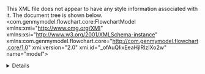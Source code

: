 This XML file does not appear to have any style information associated with it. The document tree is shown below.
<com.genmymodel.flowchart.core:FlowchartModel xmlns:xmi="http://www.omg.org/XMI" xmlns:xsi="http://www.w3.org/2001/XMLSchema-instance" xmlns:com.genmymodel.flowchart.core="http://com.genmymodel.flowchart.core/1.0" xmi:version="2.0" xmi:id="_ofAuQIixEeaHjIRlzIXo2w" name="model">
<eAnnotations xmi:id="_ofAuQYixEeaHjIRlzIXo2w" source="genmymodel">
<details xmi:id="_ofAuQoixEeaHjIRlzIXo2w" key="uuid" value="_oVSnAIiwEeaHjIRlzIXo2w"/>
</eAnnotations>
<ownedComments xmi:id="_ofAuQ4ixEeaHjIRlzIXo2w" name="Comment" body="Borrower">
<eAnnotations xmi:id="_ofAuRIixEeaHjIRlzIXo2w" source="genmymodel">
<details xmi:id="_ofAuRYixEeaHjIRlzIXo2w" key="uuid" value="_eTELcmrgEDSAMPC5-Rnt2A"/>
</eAnnotations>
</ownedComments>
<ownedComments xmi:id="_ofAuRoixEeaHjIRlzIXo2w" name="Comment2" body="Lender">
<eAnnotations xmi:id="_ofAuR4ixEeaHjIRlzIXo2w" source="genmymodel">
<details xmi:id="_ofAuSIixEeaHjIRlzIXo2w" key="uuid" value="_eTELc2rgEDSAMPC5-Rnt2A"/>
</eAnnotations>
</ownedComments>
<ownedComments xmi:id="_ofAuSYixEeaHjIRlzIXo2w" name="Comment4" body="Blockchains">
<eAnnotations xmi:id="_ofAuSoixEeaHjIRlzIXo2w" source="genmymodel">
<details xmi:id="_ofAuS4ixEeaHjIRlzIXo2w" key="uuid" value="_eTELdGrgEDSAMPC5-Rnt2A"/>
</eAnnotations>
</ownedComments>
<ownedComments xmi:id="_ofAuTIixEeaHjIRlzIXo2w" name="Comment5" body=" Personal Data Service Providers">
<eAnnotations xmi:id="_ofAuTYixEeaHjIRlzIXo2w" source="genmymodel">
<details xmi:id="_ofAuToixEeaHjIRlzIXo2w" key="uuid" value="_eTEygGrgEDSAMPC5-Rnt2A"/>
</eAnnotations>
</ownedComments>
<ownedElements xsi:type="com.genmymodel.flowchart.core:DecisionShape" xmi:id="_ofAuT4ixEeaHjIRlzIXo2w" name="Loan Decision">
<eAnnotations xmi:id="_ofAuUIixEeaHjIRlzIXo2w" source="genmymodel">
<details xmi:id="_ofAuUYixEeaHjIRlzIXo2w" key="uuid" value="_eTDkYGrgEDSAMPC5-Rnt2A"/>
</eAnnotations>
</ownedElements>
<ownedElements xsi:type="com.genmymodel.flowchart.core:StoredDataShape" xmi:id="_ofAuUoixEeaHjIRlzIXo2w" name="Record on Blockchain (SHA 256)">
<eAnnotations xmi:id="_ofAuU4ixEeaHjIRlzIXo2w" source="genmymodel">
<details xmi:id="_ofAuVIixEeaHjIRlzIXo2w" key="uuid" value="_eTELcGrgEDSAMPC5-Rnt2A"/>
</eAnnotations>
</ownedElements>
<ownedElements xsi:type="com.genmymodel.flowchart.core:ActionShape" xmi:id="_ofAuVYixEeaHjIRlzIXo2w" name="Send "Automated Loan Contract"">
<eAnnotations xmi:id="_ofAuVoixEeaHjIRlzIXo2w" source="genmymodel">
<details xmi:id="_ofAuV4ixEeaHjIRlzIXo2w" key="uuid" value="_eTELcWrgEDSAMPC5-Rnt2A"/>
</eAnnotations>
</ownedElements>
<ownedElements xsi:type="com.genmymodel.flowchart.core:StartShape" xmi:id="_ofAuWIixEeaHjIRlzIXo2w" name="Complete Loan Application ">
<eAnnotations xmi:id="_ofAuWYixEeaHjIRlzIXo2w" source="genmymodel">
<details xmi:id="_ofAuWoixEeaHjIRlzIXo2w" key="uuid" value="_eTEygWrgEDSAMPC5-Rnt2A"/>
</eAnnotations>
</ownedElements>
<ownedElements xsi:type="com.genmymodel.flowchart.core:ActionShape" xmi:id="_ofAuW4ixEeaHjIRlzIXo2w" name="Send Signed Contract">
<eAnnotations xmi:id="_ofAuXIixEeaHjIRlzIXo2w" source="genmymodel">
<details xmi:id="_ofAuXYixEeaHjIRlzIXo2w" key="uuid" value="_eTEygmrgEDSAMPC5-Rnt2A"/>
</eAnnotations>
</ownedElements>
<ownedElements xsi:type="com.genmymodel.flowchart.core:FlowchartFlow" xmi:id="_ofAuXoixEeaHjIRlzIXo2w" name="Yes" start="_ofAuT4ixEeaHjIRlzIXo2w" end="_ofAuVYixEeaHjIRlzIXo2w">
<eAnnotations xmi:id="_ofAuX4ixEeaHjIRlzIXo2w" source="genmymodel">
<details xmi:id="_ofAuYIixEeaHjIRlzIXo2w" key="uuid" value="_eTEyg2rgEDSAMPC5-Rnt2A"/>
</eAnnotations>
</ownedElements>
<ownedElements xsi:type="com.genmymodel.flowchart.core:FlowchartFlow" xmi:id="_ofAuYYixEeaHjIRlzIXo2w" start="_ofAuVYixEeaHjIRlzIXo2w" end="_ofAuW4ixEeaHjIRlzIXo2w">
<eAnnotations xmi:id="_ofAuYoixEeaHjIRlzIXo2w" source="genmymodel">
<details xmi:id="_ofAuY4ixEeaHjIRlzIXo2w" key="uuid" value="_eTEyhGrgEDSAMPC5-Rnt2A"/>
</eAnnotations>
</ownedElements>
<ownedElements xsi:type="com.genmymodel.flowchart.core:ActionShape" xmi:id="_ofAuZIixEeaHjIRlzIXo2w" name="Originate Loan">
<eAnnotations xmi:id="_ofAuZYixEeaHjIRlzIXo2w" source="genmymodel">
<details xmi:id="_ofAuZoixEeaHjIRlzIXo2w" key="uuid" value="_eTGAoGrgEDSAMPC5-Rnt2A"/>
</eAnnotations>
</ownedElements>
<ownedElements xsi:type="com.genmymodel.flowchart.core:FlowchartFlow" xmi:id="_ofAuZ4ixEeaHjIRlzIXo2w" start="_ofAuW4ixEeaHjIRlzIXo2w" end="_ofAuZIixEeaHjIRlzIXo2w">
<eAnnotations xmi:id="_ofAuaIixEeaHjIRlzIXo2w" source="genmymodel">
<details xmi:id="_ofAuaYixEeaHjIRlzIXo2w" key="uuid" value="_eTGAoWrgEDSAMPC5-Rnt2A"/>
</eAnnotations>
</ownedElements>
<ownedElements xsi:type="com.genmymodel.flowchart.core:FlowchartFlow" xmi:id="_ofAuaoixEeaHjIRlzIXo2w" start="_ofAuZIixEeaHjIRlzIXo2w" end="_ofAuUoixEeaHjIRlzIXo2w">
<eAnnotations xmi:id="_ofAua4ixEeaHjIRlzIXo2w" source="genmymodel">
<details xmi:id="_ofAubIixEeaHjIRlzIXo2w" key="uuid" value="_eTGnsGrgEDSAMPC5-Rnt2A"/>
</eAnnotations>
</ownedElements>
<ownedElements xsi:type="com.genmymodel.flowchart.core:ActionShape" xmi:id="_ofAubYixEeaHjIRlzIXo2w" name="Receive Funds">
<eAnnotations xmi:id="_ofAuboixEeaHjIRlzIXo2w" source="genmymodel">
<details xmi:id="_ofAub4ixEeaHjIRlzIXo2w" key="uuid" value="_eTHOwGrgEDSAMPC5-Rnt2A"/>
</eAnnotations>
</ownedElements>
<ownedElements xsi:type="com.genmymodel.flowchart.core:FlowchartFlow" xmi:id="_ofAucIixEeaHjIRlzIXo2w" name="Disburse Funds" start="_ofAuZIixEeaHjIRlzIXo2w" end="_ofAubYixEeaHjIRlzIXo2w">
<eAnnotations xmi:id="_ofAucYixEeaHjIRlzIXo2w" source="genmymodel">
<details xmi:id="_ofAucoixEeaHjIRlzIXo2w" key="uuid" value="_eTHOwWrgEDSAMPC5-Rnt2A"/>
</eAnnotations>
</ownedElements>
<ownedElements xsi:type="com.genmymodel.flowchart.core:ActionShape" xmi:id="_ofAuc4ixEeaHjIRlzIXo2w" name="Make First Payment">
<eAnnotations xmi:id="_ofAudIixEeaHjIRlzIXo2w" source="genmymodel">
<details xmi:id="_ofAudYixEeaHjIRlzIXo2w" key="uuid" value="_eTHOwmrgEDSAMPC5-Rnt2A"/>
</eAnnotations>
</ownedElements>
<ownedElements xsi:type="com.genmymodel.flowchart.core:FlowchartFlow" xmi:id="_ofAudoixEeaHjIRlzIXo2w" start="_ofAubYixEeaHjIRlzIXo2w" end="_ofAuc4ixEeaHjIRlzIXo2w">
<eAnnotations xmi:id="_ofAud4ixEeaHjIRlzIXo2w" source="genmymodel">
<details xmi:id="_ofAueIixEeaHjIRlzIXo2w" key="uuid" value="_eTHOw2rgEDSAMPC5-Rnt2A"/>
</eAnnotations>
</ownedElements>
<ownedElements xsi:type="com.genmymodel.flowchart.core:StoredDataShape" xmi:id="_ofAueYixEeaHjIRlzIXo2w" name="Record Payment1">
<eAnnotations xmi:id="_ofAueoixEeaHjIRlzIXo2w" source="genmymodel">
<details xmi:id="_ofAue4ixEeaHjIRlzIXo2w" key="uuid" value="_eTHOxGrgEDSAMPC5-Rnt2A"/>
</eAnnotations>
</ownedElements>
<ownedElements xsi:type="com.genmymodel.flowchart.core:FlowchartFlow" xmi:id="_ofAufIixEeaHjIRlzIXo2w" start="_ofAuc4ixEeaHjIRlzIXo2w" end="_ofAueYixEeaHjIRlzIXo2w">
<eAnnotations xmi:id="_ofBVUIixEeaHjIRlzIXo2w" source="genmymodel">
<details xmi:id="_ofBVUYixEeaHjIRlzIXo2w" key="uuid" value="_eTHOxWrgEDSAMPC5-Rnt2A"/>
</eAnnotations>
</ownedElements>
<ownedElements xsi:type="com.genmymodel.flowchart.core:StoredDataShape" xmi:id="_ofBVUoixEeaHjIRlzIXo2w" name="Record on Blockchain (SHA 256)2">
<eAnnotations xmi:id="_ofBVU4ixEeaHjIRlzIXo2w" source="genmymodel">
<details xmi:id="_ofBVVIixEeaHjIRlzIXo2w" key="uuid" value="_eTHOxmrgEDSAMPC5-Rnt2A"/>
</eAnnotations>
</ownedElements>
<ownedElements xsi:type="com.genmymodel.flowchart.core:FlowchartFlow" xmi:id="_ofBVVYixEeaHjIRlzIXo2w" start="_ofAueYixEeaHjIRlzIXo2w" end="_ofBVUoixEeaHjIRlzIXo2w">
<eAnnotations xmi:id="_ofBVVoixEeaHjIRlzIXo2w" source="genmymodel">
<details xmi:id="_ofBVV4ixEeaHjIRlzIXo2w" key="uuid" value="_eTH10GrgEDSAMPC5-Rnt2A"/>
</eAnnotations>
</ownedElements>
<ownedElements xsi:type="com.genmymodel.flowchart.core:ActionShape" xmi:id="_ofBVWIixEeaHjIRlzIXo2w" name="Make 'N' Payment">
<eAnnotations xmi:id="_ofBVWYixEeaHjIRlzIXo2w" source="genmymodel">
<details xmi:id="_ofBVWoixEeaHjIRlzIXo2w" key="uuid" value="_eTH10WrgEDSAMPC5-Rnt2A"/>
</eAnnotations>
</ownedElements>
<ownedElements xsi:type="com.genmymodel.flowchart.core:StoredDataShape" xmi:id="_ofBVW4ixEeaHjIRlzIXo2w" name="Record Payment2">
<eAnnotations xmi:id="_ofBVXIixEeaHjIRlzIXo2w" source="genmymodel">
<details xmi:id="_ofBVXYixEeaHjIRlzIXo2w" key="uuid" value="_eTH10mrgEDSAMPC5-Rnt2A"/>
</eAnnotations>
</ownedElements>
<ownedElements xsi:type="com.genmymodel.flowchart.core:FlowchartFlow" xmi:id="_ofBVXoixEeaHjIRlzIXo2w" start="_ofBVWIixEeaHjIRlzIXo2w" end="_ofBVW4ixEeaHjIRlzIXo2w">
<eAnnotations xmi:id="_ofBVX4ixEeaHjIRlzIXo2w" source="genmymodel">
<details xmi:id="_ofBVYIixEeaHjIRlzIXo2w" key="uuid" value="_eTH102rgEDSAMPC5-Rnt2A"/>
</eAnnotations>
</ownedElements>
<ownedElements xsi:type="com.genmymodel.flowchart.core:StoredDataShape" xmi:id="_ofBVYYixEeaHjIRlzIXo2w" name="Record on Blockchain (SHA 256)22">
<eAnnotations xmi:id="_ofBVYoixEeaHjIRlzIXo2w" source="genmymodel">
<details xmi:id="_ofBVY4ixEeaHjIRlzIXo2w" key="uuid" value="_eTH11GrgEDSAMPC5-Rnt2A"/>
</eAnnotations>
</ownedElements>
<ownedElements xsi:type="com.genmymodel.flowchart.core:FlowchartFlow" xmi:id="_ofBVZIixEeaHjIRlzIXo2w" start="_ofBVW4ixEeaHjIRlzIXo2w" end="_ofBVYYixEeaHjIRlzIXo2w">
<eAnnotations xmi:id="_ofBVZYixEeaHjIRlzIXo2w" source="genmymodel">
<details xmi:id="_ofBVZoixEeaHjIRlzIXo2w" key="uuid" value="_eTH11WrgEDSAMPC5-Rnt2A"/>
</eAnnotations>
</ownedElements>
<ownedElements xsi:type="com.genmymodel.flowchart.core:FlowchartFlow" xmi:id="_ofBVZ4ixEeaHjIRlzIXo2w" start="_ofAuc4ixEeaHjIRlzIXo2w" end="_ofBVWIixEeaHjIRlzIXo2w">
<eAnnotations xmi:id="_ofBVaIixEeaHjIRlzIXo2w" source="genmymodel">
<details xmi:id="_ofBVaYixEeaHjIRlzIXo2w" key="uuid" value="_eTH11mrgEDSAMPC5-Rnt2A"/>
</eAnnotations>
</ownedElements>
<ownedElements xsi:type="com.genmymodel.flowchart.core:ActionShape" xmi:id="_ofBVaoixEeaHjIRlzIXo2w" name="Make Final Payment">
<eAnnotations xmi:id="_ofBVa4ixEeaHjIRlzIXo2w" source="genmymodel">
<details xmi:id="_ofBVbIixEeaHjIRlzIXo2w" key="uuid" value="_eTIc4GrgEDSAMPC5-Rnt2A"/>
</eAnnotations>
</ownedElements>
<ownedElements xsi:type="com.genmymodel.flowchart.core:StoredDataShape" xmi:id="_ofBVbYixEeaHjIRlzIXo2w" name="Record Payment3">
<eAnnotations xmi:id="_ofBVboixEeaHjIRlzIXo2w" source="genmymodel">
<details xmi:id="_ofBVb4ixEeaHjIRlzIXo2w" key="uuid" value="_eTIc4WrgEDSAMPC5-Rnt2A"/>
</eAnnotations>
</ownedElements>
<ownedElements xsi:type="com.genmymodel.flowchart.core:FlowchartFlow" xmi:id="_ofBVcIixEeaHjIRlzIXo2w" start="_ofBVaoixEeaHjIRlzIXo2w" end="_ofBVbYixEeaHjIRlzIXo2w">
<eAnnotations xmi:id="_ofBVcYixEeaHjIRlzIXo2w" source="genmymodel">
<details xmi:id="_ofBVcoixEeaHjIRlzIXo2w" key="uuid" value="_eTIc4mrgEDSAMPC5-Rnt2A"/>
</eAnnotations>
</ownedElements>
<ownedElements xsi:type="com.genmymodel.flowchart.core:StoredDataShape" xmi:id="_ofBVc4ixEeaHjIRlzIXo2w" name="Record on Blockchain (SHA 256)23">
<eAnnotations xmi:id="_ofBVdIixEeaHjIRlzIXo2w" source="genmymodel">
<details xmi:id="_ofBVdYixEeaHjIRlzIXo2w" key="uuid" value="_eTIc42rgEDSAMPC5-Rnt2A"/>
</eAnnotations>
</ownedElements>
<ownedElements xsi:type="com.genmymodel.flowchart.core:FlowchartFlow" xmi:id="_ofBVdoixEeaHjIRlzIXo2w" start="_ofBVbYixEeaHjIRlzIXo2w" end="_ofBVc4ixEeaHjIRlzIXo2w">
<eAnnotations xmi:id="_ofBVd4ixEeaHjIRlzIXo2w" source="genmymodel">
<details xmi:id="_ofBVeIixEeaHjIRlzIXo2w" key="uuid" value="_eTIc5GrgEDSAMPC5-Rnt2A"/>
</eAnnotations>
</ownedElements>
<ownedElements xsi:type="com.genmymodel.flowchart.core:FlowchartFlow" xmi:id="_ofBVeYixEeaHjIRlzIXo2w" start="_ofBVWIixEeaHjIRlzIXo2w" end="_ofBVaoixEeaHjIRlzIXo2w">
<eAnnotations xmi:id="_ofBVeoixEeaHjIRlzIXo2w" source="genmymodel">
<details xmi:id="_ofBVe4ixEeaHjIRlzIXo2w" key="uuid" value="_eTMHQGrgEDSAMPC5-Rnt2A"/>
</eAnnotations>
</ownedElements>
<ownedElements xsi:type="com.genmymodel.flowchart.core:ActionShape" xmi:id="_ofBVfIixEeaHjIRlzIXo2w" name="Acknowledge loan paid off">
<eAnnotations xmi:id="_ofBVfYixEeaHjIRlzIXo2w" source="genmymodel">
<details xmi:id="_ofBVfoixEeaHjIRlzIXo2w" key="uuid" value="_eTMHQWrgEDSAMPC5-Rnt2A"/>
</eAnnotations>
</ownedElements>
<ownedElements xsi:type="com.genmymodel.flowchart.core:FlowchartFlow" xmi:id="_ofBVf4ixEeaHjIRlzIXo2w" start="_ofBVbYixEeaHjIRlzIXo2w" end="_ofBVfIixEeaHjIRlzIXo2w">
<eAnnotations xmi:id="_ofBVgIixEeaHjIRlzIXo2w" source="genmymodel">
<details xmi:id="_ofBVgYixEeaHjIRlzIXo2w" key="uuid" value="_eTMHQmrgEDSAMPC5-Rnt2A"/>
</eAnnotations>
</ownedElements>
<ownedElements xsi:type="com.genmymodel.flowchart.core:StoredDataShape" xmi:id="_ofBVgoixEeaHjIRlzIXo2w" name="Record on Blockchain (SHA 256)232">
<eAnnotations xmi:id="_ofBVg4ixEeaHjIRlzIXo2w" source="genmymodel">
<details xmi:id="_ofBVhIixEeaHjIRlzIXo2w" key="uuid" value="_eTMuUGrgEDSAMPC5-Rnt2A"/>
</eAnnotations>
</ownedElements>
<ownedElements xsi:type="com.genmymodel.flowchart.core:FlowchartFlow" xmi:id="_ofBVhYixEeaHjIRlzIXo2w" start="_ofBVfIixEeaHjIRlzIXo2w" end="_ofBVgoixEeaHjIRlzIXo2w">
<eAnnotations xmi:id="_ofBVhoixEeaHjIRlzIXo2w" source="genmymodel">
<details xmi:id="_ofBVh4ixEeaHjIRlzIXo2w" key="uuid" value="_eTN8cGrgEDSAMPC5-Rnt2A"/>
</eAnnotations>
</ownedElements>
<ownedElements xsi:type="com.genmymodel.flowchart.core:DecisionShape" xmi:id="_ofBViIixEeaHjIRlzIXo2w" name="Share Personal Data">
<eAnnotations xmi:id="_ofBViYixEeaHjIRlzIXo2w" source="genmymodel">
<details xmi:id="_ofBVioixEeaHjIRlzIXo2w" key="uuid" value="_eTN8cWrgEDSAMPC5-Rnt2A"/>
</eAnnotations>
</ownedElements>
<ownedElements xsi:type="com.genmymodel.flowchart.core:FlowchartFlow" xmi:id="_ofBVi4ixEeaHjIRlzIXo2w" start="_ofAuWIixEeaHjIRlzIXo2w" end="_ofBViIixEeaHjIRlzIXo2w">
<eAnnotations xmi:id="_ofBVjIixEeaHjIRlzIXo2w" source="genmymodel">
<details xmi:id="_ofBVjYixEeaHjIRlzIXo2w" key="uuid" value="_eTN8cmrgEDSAMPC5-Rnt2A"/>
</eAnnotations>
</ownedElements>
<ownedElements xsi:type="com.genmymodel.flowchart.core:ActionShape" xmi:id="_ofBVjoixEeaHjIRlzIXo2w" name="Authorize Lender to Access Borrower's Personal Data">
<eAnnotations xmi:id="_ofBVj4ixEeaHjIRlzIXo2w" source="genmymodel">
<details xmi:id="_ofBVkIixEeaHjIRlzIXo2w" key="uuid" value="_eTN8c2rgEDSAMPC5-Rnt2A"/>
</eAnnotations>
</ownedElements>
<ownedElements xsi:type="com.genmymodel.flowchart.core:FlowchartFlow" xmi:id="_ofBVkYixEeaHjIRlzIXo2w" name="Yes" start="_ofBViIixEeaHjIRlzIXo2w" end="_ofBVjoixEeaHjIRlzIXo2w">
<eAnnotations xmi:id="_ofBVkoixEeaHjIRlzIXo2w" source="genmymodel">
<details xmi:id="_ofBVk4ixEeaHjIRlzIXo2w" key="uuid" value="_eTN8dGrgEDSAMPC5-Rnt2A"/>
</eAnnotations>
</ownedElements>
<ownedElements xsi:type="com.genmymodel.flowchart.core:ActionShape" xmi:id="_ofBVlIixEeaHjIRlzIXo2w" name="Process Loan Application">
<eAnnotations xmi:id="_ofBVlYixEeaHjIRlzIXo2w" source="genmymodel">
<details xmi:id="_ofBVloixEeaHjIRlzIXo2w" key="uuid" value="_eTN8dWrgEDSAMPC5-Rnt2A"/>
</eAnnotations>
</ownedElements>
<ownedElements xsi:type="com.genmymodel.flowchart.core:FlowchartFlow" xmi:id="_ofBVl4ixEeaHjIRlzIXo2w" start="_ofBVjoixEeaHjIRlzIXo2w" end="_ofBVlIixEeaHjIRlzIXo2w">
<eAnnotations xmi:id="_ofBVmIixEeaHjIRlzIXo2w" source="genmymodel">
<details xmi:id="_ofBVmYixEeaHjIRlzIXo2w" key="uuid" value="_eTN8dmrgEDSAMPC5-Rnt2A"/>
</eAnnotations>
</ownedElements>
<ownedElements xsi:type="com.genmymodel.flowchart.core:FlowchartFlow" xmi:id="_ofBVmoixEeaHjIRlzIXo2w" start="_ofBVlIixEeaHjIRlzIXo2w" end="_ofAuT4ixEeaHjIRlzIXo2w">
<eAnnotations xmi:id="_ofBVm4ixEeaHjIRlzIXo2w" source="genmymodel">
<details xmi:id="_ofBVnIixEeaHjIRlzIXo2w" key="uuid" value="_eTOjgGrgEDSAMPC5-Rnt2A"/>
</eAnnotations>
</ownedElements>
<ownedElements xsi:type="com.genmymodel.flowchart.core:EndShape" xmi:id="_ofBVnYixEeaHjIRlzIXo2w" name="Receive acknowledgement that debt is discharged">
<eAnnotations xmi:id="_ofBVnoixEeaHjIRlzIXo2w" source="genmymodel">
<details xmi:id="_ofBVn4ixEeaHjIRlzIXo2w" key="uuid" value="_eTOjgWrgEDSAMPC5-Rnt2A"/>
</eAnnotations>
</ownedElements>
<ownedElements xsi:type="com.genmymodel.flowchart.core:FlowchartFlow" xmi:id="_ofBVoIixEeaHjIRlzIXo2w" name="Send legal acknowledgement + address of blockchain entry" start="_ofBVfIixEeaHjIRlzIXo2w" end="_ofBVnYixEeaHjIRlzIXo2w">
<eAnnotations xmi:id="_ofBVoYixEeaHjIRlzIXo2w" source="genmymodel">
<details xmi:id="_ofBVooixEeaHjIRlzIXo2w" key="uuid" value="_eTOjgmrgEDSAMPC5-Rnt2A"/>
</eAnnotations>
</ownedElements>
<ownedElements xsi:type="com.genmymodel.flowchart.core:EndShape" xmi:id="_ofBVo4ixEeaHjIRlzIXo2w" name="Application Termination">
<eAnnotations xmi:id="_ofBVpIixEeaHjIRlzIXo2w" source="genmymodel">
<details xmi:id="_ofBVpYixEeaHjIRlzIXo2w" key="uuid" value="_eTOjg2rgEDSAMPC5-Rnt2A"/>
</eAnnotations>
</ownedElements>
<ownedElements xsi:type="com.genmymodel.flowchart.core:FlowchartFlow" xmi:id="_ofBVpoixEeaHjIRlzIXo2w" name="No" start="_ofAuT4ixEeaHjIRlzIXo2w" end="_ofBVo4ixEeaHjIRlzIXo2w">
<eAnnotations xmi:id="_ofBVp4ixEeaHjIRlzIXo2w" source="genmymodel">
<details xmi:id="_ofBVqIixEeaHjIRlzIXo2w" key="uuid" value="_eTPKkGrgEDSAMPC5-Rnt2A"/>
</eAnnotations>
</ownedElements>
</com.genmymodel.flowchart.core:FlowchartModel>
